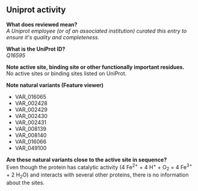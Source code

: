 ## Uniprot activity
__What does reviewed mean?__ \
*A Uniprot employee (or of an associated institution) curated this entry to ensure it's quality and completeness.*

__What is the UniProt ID?__ \
*Q16595*

__Note active site, binding site or other functionally important residues.__ \
No active sites or binding sites listed on UniProt.

__Note natural variants (Feature viewer)__
- VAR_016065
- VAR_002428
- VAR_002429
- VAR_002430
- VAR_002431
- VAR_008139
- VAR_008140
- VAR_016066
- VAR_049100

__Are these natural variants close to the active site in sequence?__ \
Even though the protein has catalytic activity (4 Fe<sup>2+</sup> + 4 H<sup>+</sup> + O<sub>2</sub> = 4 Fe<sup>3+</sup> + 2 H<sub>2</sub>O) and interacts with several other proteins, there is no information about the sites.
